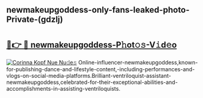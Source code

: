 ## newmakeupgoddess-only-fans​-leaked-photo​-Private-(gdzlj)


# <h2><a href="https://mediaupload.pro?title=newmakeupgoddess&ref=git">🔗👉 🔴 newmakeupgoddess-P𝚑ot𝚘𝚜-V𝚒d𝚎o</a></h2>

[![Corinna Kopf Nue Nu𝚍e𝚜](https://i.imgur.com/0qMVB7G.gif)](https://mediaupload.pro?title=newmakeupgoddess&ref=git)
Online-influencer-newmakeupgoddess,known-for-publishing-dance-and-lifestyle-content,-including-performances-and-vlogs-on-social-media-platforms.Brilliant-ventriloquist-assistant-newmakeupgoddess,celebrated-for-their-exceptional-abilities-and-accomplishments-in-assisting-ventriloquists.  